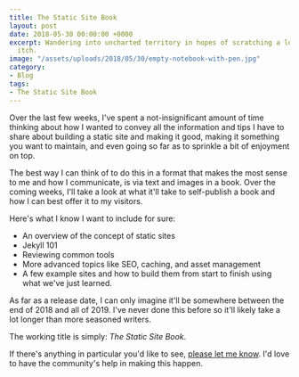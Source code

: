 ```yaml
---
title: The Static Site Book
layout: post
date: 2018-05-30 00:00:00 +0000
excerpt: Wandering into uncharted territory in hopes of scratching a long-running
  itch.
image: "/assets/uploads/2018/05/30/empty-notebook-with-pen.jpg"
category:
- Blog
tags:
- The Static Site Book
---
```

Over the last few weeks, I've spent a not-insignificant amount of time thinking about how I wanted to convey all the information and tips I have to share about building a static site and making it good, making it something you want to maintain, and even going so far as to sprinkle a bit of enjoyment on top.

The best way I can think of to do this in a format that makes the most sense to me and how I communicate, is via text and images in a book. Over the coming weeks, I'll take a look at what it'll take to self-publish a book and how I can best offer it to my visitors.

Here's what I know I want to include for sure:

* An overview of the concept of static sites
* Jekyll 101
* Reviewing common tools
* More advanced topics like SEO, caching, and asset management
* A few example sites and how to build them from start to finish using what we've just learned.

As far as a release date, I can only imagine it'll be somewhere between the end of 2018 and all of 2019. I've never done this before so it'll likely take a lot longer than more seasoned writers.

The working title is simply: _The Static Site Book_.

If there's anything in particular you'd like to see, [please let me know](/contact.html). I'd love to have the community's help in making this happen.